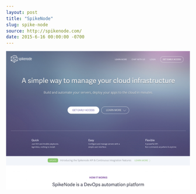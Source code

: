 ```yaml
---
layout: post
title: "SpikeNode"
slug: spike-node
source: http://spikenode.com/
date: 2015-6-16 00:00:00 -0700
---
```


<img src="/assets/img/screenshots/spike-node.jpg">
